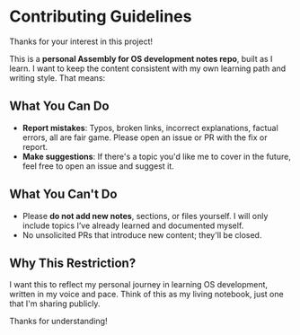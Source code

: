 # Contributing Guidelines

Thanks for your interest in this project!

This is a **personal Assembly for OS development notes repo**, built as I learn. I want to keep the content consistent with my own learning path and writing style. That means:

## What You Can Do

- **Report mistakes**: Typos, broken links, incorrect explanations, factual errors, all are fair game. Please open an issue or PR with the fix or report.
- **Make suggestions**: If there's a topic you'd like me to cover in the future, feel free to open an issue and suggest it.

## What You Can't Do

- Please **do not add new notes**, sections, or files yourself. I will only include topics I’ve already learned and documented myself.
- No unsolicited PRs that introduce new content; they'll be closed.

## Why This Restriction?

I want this to reflect my personal journey in learning OS development, written in my voice and pace. Think of this as my living notebook, just one that I'm sharing publicly.

Thanks for understanding!

